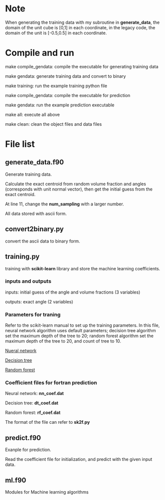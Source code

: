 # Note

When generating the training data with my subroutine in **generate_data**, 
the domain of the unit cube is [0,1] in each coordinate,
in the legacy code, the domain of the unit is [-0.5,0.5] in each coordinate.

# Compile and run

make compile_gendata: compile the executable for generating training data

make gendata: generate training data and convert to binary

make training: run the example training python file

make compile_gendata: compile the executable for prediction

make gendata: run the example prediction executable

make all: execute all above

make clean: clean the object files and data files

# File list
## generate_data.f90 
Generate training data. 

Calculate the exact centroid from random volume fraction and angles (corresponds with unit normal vector), then get the initial guess from the exact centroid.

At line 11, change the **num_sampling** with a larger number.

All data stored with ascii form.

## convert2binary.py
convert the ascii data to binary form.

## training.py
training with **scikit-learn** library and store the machine learning coefficients.

### inputs and outputs
inputs: initial guess of the angle and volume fractions (3 variables)

outputs: exact angle  (2 variables)

### Parameters for traning

Refer to the scikit-learn manual to set up the training parameters.
In this file, 
neural network algorithm uses default parameters; 
decision tree algorithm set the maximum depth of the tree to 20;
random forest algorithm set the maximum depth of the tree to 20, and count of tree to 10.

[Nueral network](https://scikit-learn.org/stable/modules/generated/sklearn.neural_network.MLPRegressor.html)

[Decision tree](https://scikit-learn.org/stable/modules/generated/sklearn.tree.DecisionTreeRegressor.html#sklearn.tree.DecisionTreeRegressor)

[Random forest](https://scikit-learn.org/stable/modules/generated/sklearn.ensemble.RandomForestRegressor.html)

### Coefficient files for fortran prediction

Neural network: **nn_coef.dat**

Decision tree: **dt_coef.dat**

Random forest: **rf_coef.dat**

The format of the file can refer to **sk2f.py**

## predict.f90

Exanple for prediction.

Read the coefficient file for initialization, and predict with the given input data.

## ml.f90

Modules for Machine learning algorithms